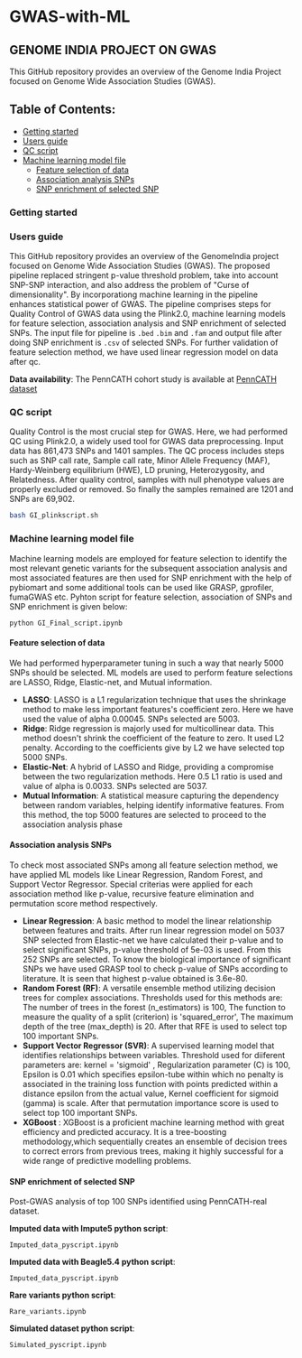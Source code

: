 # GWAS-with-ML
## GENOME INDIA PROJECT ON GWAS 
This GitHub repository provides an overview of the Genome India Project focused on Genome Wide Association Studies (GWAS). 

## **Table of Contents:**
* [Getting started](#Getting-started) 
* [Users guide](#Users-guide)
* [QC script](#QC-script)
* [Machine learning model file](#Machine-learning-model-file)
   * [Feature selection of data](#Feature-selection-of-data)
   * [Association analysis SNPs](#Association-analysis-SNPs)
   * [SNP enrichment of selected SNP](#SNP-enrichment-of-selected-SNP)
  

### Getting started
### Users guide 
This GitHub repository provides an overview of the GenomeIndia project focused on Genome Wide Association Studies (GWAS). The proposed pipeline replaced stringent p-value threshold problem, take into account SNP-SNP interaction, and also address the problem of "Curse of dimensionality". By incorporationg machine learning in the pipeline enhances statistical power of GWAS. The pipeline comprises steps for Quality Control of GWAS data using the Plink2.0, machine learning models for feature selection, association analysis and SNP enrichment of selected SNPs. The input file for pipeline is  `.bed` `.bim` and `.fam` and output file after doing SNP enrichment is `.csv` of selected SNPs. For further validation of feature selection method, we have used linear regression model on data after qc.

**Data availability**: The PennCATH cohort study is available at [PennCATH dataset](https://pbreheny.github.io/adv-gwas-tutorial/quality_control.html)

### QC script 
Quality Control is the most crucial step for GWAS. Here, we had performed QC using Plink2.0, a widely used tool for GWAS data preprocessing. Input data has 861,473 SNPs and 1401 samples. The QC process includes steps such as SNP call rate, Sample call rate, Minor Allele Frequency (MAF), Hardy-Weinberg equilibrium (HWE), LD pruning, Heterozygosity, and Relatedness. After quality control, samples with null phenotype values are properly excluded or removed. So finally the samples remained are 1201 and SNPs are 69,902. 

```bash
bash GI_plinkscript.sh
```

### Machine learning model file 
Machine learning models are employed for feature selection to identify the most relevant genetic variants for the subsequent association analysis and most associated features are then used for SNP enrichment with the help of pybiomart and some additional tools can be used like GRASP, gprofiler, fumaGWAS etc. Pyhton script for feature selection, association of SNPs and SNP enrichment is given below:

```
python GI_Final_script.ipynb
```

#### Feature selection of data 
We had performed hyperparameter tuning in such a way that nearly 5000 SNPs should be selected. ML models are used to perform feature selections are LASSO, Ridge, Elastic-net, and Mutual information. 
- **LASSO**: LASSO is a L1 regularization technique that uses the shrinkage method to make less important features's coefficient zero. Here we have used the value of alpha 0.00045. SNPs selected are 5003.
- **Ridge**: Ridge regression is majorly used for multicollinear data. This method doesn't shrink the coefficient of the feature to zero. It used L2 penalty. According to the coefficients give by L2 we have selected top 5000 SNPs.
- **Elastic-Net**: A hybrid of LASSO and Ridge, providing a compromise between the two regularization methods. Here 0.5 L1 ratio is used and value of alpha is 0.0033. SNPs selected are 5037.
- **Mutual Information**: A statistical measure capturing the dependency between random variables, helping identify informative features. From this method, the top 5000 features are selected to proceed to the association analysis phase

#### Association analysis SNPs 
To check most associated SNPs among all feature selection method, we have applied ML models like Linear Regression, Random Forest, and Support Vector Regressor. Special criterias were applied for each association method like p-value, recursive feature elimination and permutation score method respectively. 
- **Linear Regression**: A basic method to model the linear relationship between features and traits. After run linear regression model on 5037 SNP selected from Elastic-net we have calculated their p-value and to select significant SNPs, p-value threshold of 5e-03 is used. From this 252 SNPs are selected. To know the biological importance of significant SNPs we have used GRASP tool to check p-value of SNPs according to literature. It is seen that highest p-value obtained is 3.6e-80. 
- **Random Forest (RF)**: A versatile ensemble method utilizing decision trees for complex associations. Thresholds used for this methods are: The number of trees in the forest (n_estimators) is 100, The function to measure the quality of a split (criterion) is 'squared_error', The maximum depth of the tree (max_depth) is 20. After that RFE is used to select top 100 important SNPs.
- **Support Vector Regressor (SVR)**: A supervised learning model that identifies relationships between variables. Threshold used for diiferent parameters are:  kernel = 'sigmoid' , Regularization parameter (C) is 100, Epsilon is 0.01 which specifies epsilon-tube within which no penalty is associated in the training loss function with points predicted within a distance epsilon from the actual value, Kernel coefficient for sigmoid (gamma) is scale.  After that permutation importance score is used to select top 100 important SNPs.
- **XGBoost** : XGBoost is a proficient machine learning method with great efficiency and predicted accuracy. It is a tree-boosting methodology,which sequentially creates an ensemble of decision trees to correct errors from previous trees, making it highly successful for a wide range of predictive modelling problems.

#### SNP enrichment of selected SNP 
Post-GWAS analysis of top 100 SNPs identified using PennCATH-real dataset. 

**Imputed data with Impute5 python script**:
```
Imputed_data_pyscript.ipynb
```
**Imputed data with Beagle5.4 python script**:
```
Imputed_data_pyscript.ipynb
```
**Rare variants python script**:
```
Rare_variants.ipynb
```
**Simulated dataset python script**:
```
Simulated_pyscript.ipynb
```


